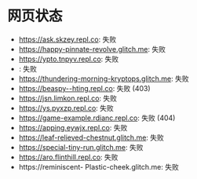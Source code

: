 # 网页状态
- https://ask.skzey.repl.co: 失败
- https://happy-pinnate-revolve.glitch.me: 失败
- https://ypto.tnpyv.repl.co: 失败
- : 失败
- https://thundering-morning-kryptops.glitch.me: 失败
- https://beaspy--hting.repl.co: 失败 (403)
- https://jsn.limkon.repl.co: 失败
- https://ys.pyxzp.repl.co: 失败
- https://game-example.rdianc.repl.co: 失败 (404)
- https://apping.eywjx.repl.co: 失败
- https://leaf-relieved-chestnut.glitch.me: 失败
- https://special-tiny-run.glitch.me: 失败
- https://aro.flinthill.repl.co: 失败
- https://reminiscent- Plastic-cheek.glitch.me: 失败
